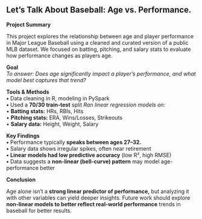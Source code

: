 ## Let’s Talk About Baseball: Age vs. Performance.

**Project Summary**

This project explores the relationship between age and player performance in Major League Baseball using a cleaned and curated version of a public MLB dataset. We focused on batting, pitching, and salary stats to evaluate how performance changes as players age.

**Goal**<br>
*To answer:*
*Does age significantly impact a player’s performance, and what model best captures that trend?*

**Tools & Methods**
<br>	**•** Data cleaning in R, modeling in PySpark
<br>	**•** Used a **70/30 train-test** split
*Ran linear regression models on:*
<br>	•	**Batting stats:** HRs, RBIs, Hits
<br>	•	**Pitching stats:** ERA, Wins/Losses, Strikeouts
<br>	•	**Salary data:** Height, Weight, Salary

**Key Findings**
<br>	**•** Performance typically **speaks between ages 27–32.** 
<br>	**•** Salary data shows irregular spikes, often near retirement
<br>	**•**	**Linear models had low predictive accuracy** (low R², high RMSE)
<br>	**•**	Data suggests a **non-linear (bell-curve) pattern** may model age-performance better

**Conclusion**

Age alone isn’t a **strong linear predictor of performance,** but analyzing it with other variables can yield deeper insights. Future work should explore **non-linear models to better reflect real-world performance** trends in baseball for better results.
